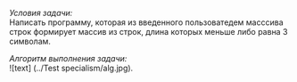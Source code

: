 *Условия задачи:*  
Написать программу, которая из введенного пользоватедем масссива строк формирует массив из строк, длина которых меньше либо равна 3 символам.  

*Алгоритм выполнения задачи:*  
![text] (../Test specialism/alg.jpg).
